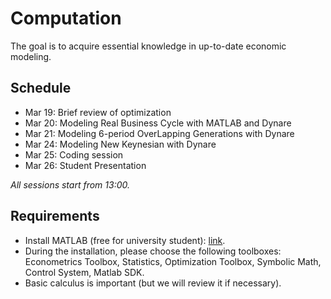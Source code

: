 # Computation

The goal is to acquire essential knowledge in up-to-date economic modeling.

## Schedule
- Mar 19: Brief review of optimization
- Mar 20: Modeling Real Business Cycle with MATLAB and Dynare
- Mar 21: Modeling 6-period OverLapping Generations with Dynare
- Mar 24: Modeling New Keynesian with Dynare
- Mar 25: Coding session
- Mar 26: Student Presentation

*All sessions start from 13:00.*

## Requirements
- Install MATLAB (free for university student): [link](https://www.mathworks.com/academia/tah-portal/tohoku-university-31485743.html).
- During the installation, please choose the following toolboxes: Econometrics Toolbox, Statistics, Optimization Toolbox, Symbolic Math, Control System, Matlab SDK.
- Basic calculus is important (but we will review it if necessary).
